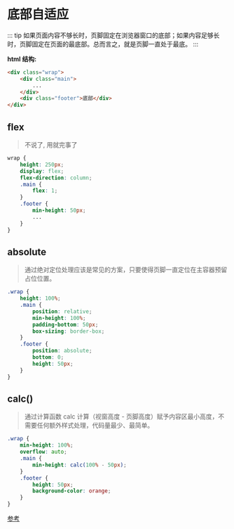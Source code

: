 # 底部自适应 
::: tip
如果页面内容不够长时，页脚固定在浏览器窗口的底部；如果内容足够长时，页脚固定在页面的最底部。总而言之，就是页脚一直处于最底。
:::
<template>
<div>
    <div>
        <input type="checkbox" v-model="value1">
        隐藏内容
    </div>
    <div class="wrap">
        <div class="main">
            <div :class='{none: value1}'>Lorem ipsum dolor sit amet consectetur, adipisicing elit. Eos unde incidunt maxime quasi ut adipisci consequatur labore corrupti at porro, esse voluptas, velit maiores ipsam nesciunt, ex iusto consectetur in.Lorem ipsum dolor sit amet consectetur, adipisicing elit. Eos unde incidunt maxime quasi ut adipisci consequatur labore corrupti at porro, esse voluptas, velit maiores ipsam nesciunt, ex iusto consectetur inLorem ipsum dolor sit amet consecnde incidunt maxime quasi ut adipisci consequatur labore corrupti at porro, esse voluptas, velit maiores ipsam nesciunt, ex iusto consectetur x iusto consectetur .
            </div>
        </div>
        <div class="footer">底部</div>
    </div>
</div>
</template>

<style lang='scss' rel='stylesheet/scss' scoped>
.wrap {
    height: 200px;
    display: flex;
    flex-direction: column;
    border: 1px solid #333;
    overflow: auto;
    .main {
        flex: 1;
        padding: 10px;
    }
    .footer {
        min-height: 50px;
        background-color: orange;
        color: #fff;
    }
    .none {
        display: none;
    }
}
</style>

<script>
export default {
    data() {
        return {
            value1: false,
        }
    },
}
</script>

**html 结构:**
```html
<div class="wrap">
    <div class="main">
        ...
    </div>
    <div class="footer">底部</div>
</div>
```

## flex
> 不说了, 用就完事了

``` scss
wrap {
    height: 250px;
    display: flex;
    flex-direction: column;
    .main {
        flex: 1;
    }
    .footer {
        min-height: 50px;
        ...
    }
}
```

## absolute
> 通过绝对定位处理应该是常见的方案，只要使得页脚一直定位在主容器预留占位位置。

```scss
.wrap {
    height: 100%;
    .main {
        position: relative;
        min-height: 100%;
        padding-bottom: 50px;
        box-sizing: border-box;
    }
    .footer {
        position: absolute;
        bottom: 0;
        height: 50px;
    }
}
```

## calc()
> 通过计算函数 calc 计算（视窗高度 - 页脚高度）赋予内容区最小高度，不需要任何额外样式处理，代码量最少、最简单。

```scss
.wrap {
    min-height: 100%;
    overflow: auto;
    .main {
        min-height: calc(100% - 50px);
    }
    .footer {
        height: 50px;
        background-color: orange;
    }
}
```
[参考](https://aotu.io/notes/2017/04/13/Sticky-footer/)

